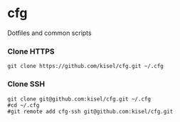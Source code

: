 cfg
====
Dotfiles and common scripts

### Clone HTTPS
```
git clone https://github.com/kisel/cfg.git ~/.cfg
```

### Clone SSH
```
git clone git@github.com:kisel/cfg.git ~/.cfg
#cd ~/.cfg
#git remote add cfg-ssh git@github.com:kisel/cfg.git
```


